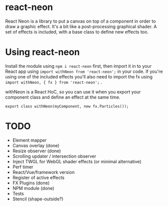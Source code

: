 # react-neon

React Neon is a library to put a canvas on top of a component in order to draw a graphic effect. It's a bit like a post-processing graphical shader. A set of effects is included, with a base class to define new effects too. 

# Using react-neon

Install the module using `npm i react-neon` first, then import it in to your React app using `import withNeon from 'react-neon';` in your code. If you're using one of the included effects you'll also need to import the fx using `import withNeon, { fx } from 'react-neon';` .

withNeon is a React HoC, so you can use it when you export your component class and define an effect at the same time.

```export class withNeon(myComponent, new fx.Particles());```

# TODO

* Element mapper
* Canvas overlay (done)
* Resize observer (done)
* Scrolling updater / intersection observer
* Inject TWGL for WebGL shader effects (or minimal alternative)
* Perf timer
* React/Vue/framework version
* Register of active effects
* FX Plugins (done)
* NPM module (done)
* Tests
* Stencil (shape-outside?)
